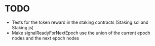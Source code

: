 # TODO

- Tests for the token reward in the staking contracts (Staking.sol and Staking.js)
- Make signalReadyForNextEpoch use the union of the current epoch nodes and the next epoch nodes
